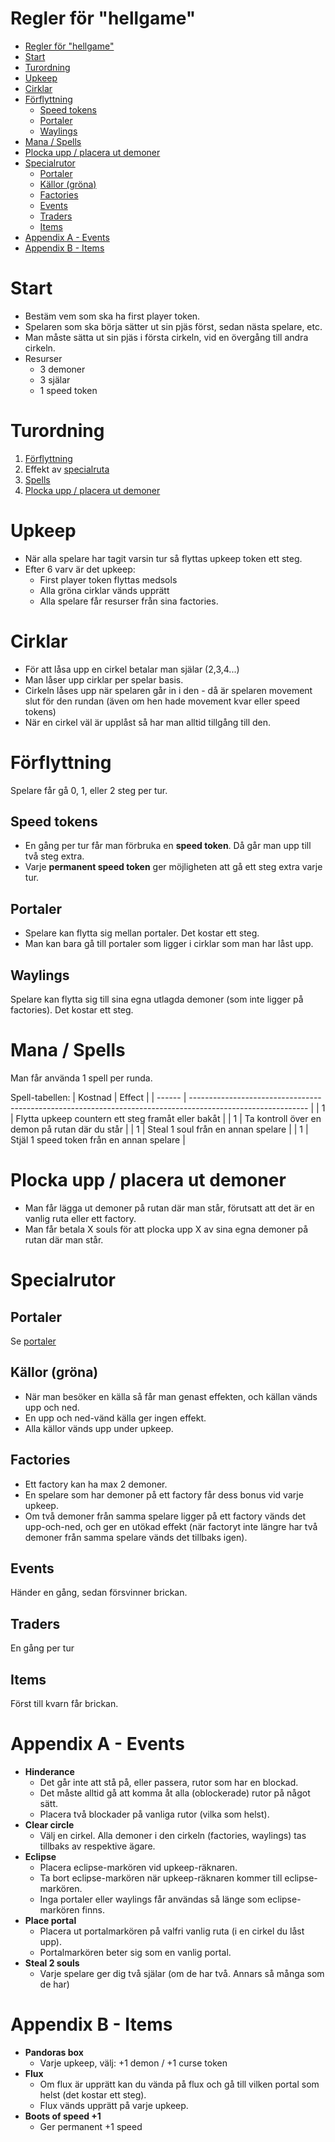 # Regler för "hellgame"
- [Regler för "hellgame"](#regler-för-hellgame)
- [Start](#start)
- [Turordning](#turordning)
- [Upkeep](#upkeep)
- [Cirklar](#cirklar)
- [Förflyttning](#förflyttning)
  - [Speed tokens](#speed-tokens)
  - [Portaler](#portaler)
  - [Waylings](#waylings)
- [Mana / Spells](#mana--spells)
- [Plocka upp / placera ut demoner](#plocka-upp--placera-ut-demoner)
- [Specialrutor](#specialrutor)
  - [Portaler](#portaler-1)
  - [Källor (gröna)](#källor-gröna)
  - [Factories](#factories)
  - [Events](#events)
  - [Traders](#traders)
  - [Items](#items)
- [Appendix A - Events](#appendix-a---events)
- [Appendix B - Items](#appendix-b---items)


# Start

- Bestäm vem som ska ha first player token.
- Spelaren som ska börja sätter ut sin pjäs först, sedan nästa spelare, etc.
- Man måste sätta ut sin pjäs i första cirkeln, vid en övergång till andra cirkeln.
- Resurser
  - 3 demoner
  - 3 själar
  - 1 speed token

# Turordning

1. [Förflyttning](#förflyttning)
2. Effekt av [specialruta](#specialrutor)
3. [Spells](#mana--spells)
4. [Plocka upp / placera ut demoner](#plocka-upp--placera-ut-demoner)

# Upkeep

 - När alla spelare har tagit varsin tur så flyttas upkeep token ett steg.
 - Efter 6 varv är det upkeep:
   - First player token flyttas medsols
   - Alla gröna cirklar vänds upprätt
   - Alla spelare får resurser från sina factories.

# Cirklar

- För att låsa upp en cirkel betalar man själar (2,3,4...)
- Man låser upp cirklar per spelar basis.
- Cirkeln låses upp när spelaren går in i den - då är spelaren movement slut för den rundan (även om hen hade movement kvar eller speed tokens)
- När en cirkel väl är upplåst så har man alltid tillgång till den.

# Förflyttning

Spelare får gå 0, 1, eller 2 steg per tur.

## Speed tokens

 * En gång per tur får man förbruka en **speed token**. Då går man upp till två steg extra.
 * Varje **permanent speed token** ger möjligheten att gå ett steg extra varje tur.

## Portaler

- Spelare kan flytta sig mellan portaler. Det kostar ett steg.
- Man kan bara gå till portaler som ligger i cirklar som man har låst upp.

## Waylings

Spelare kan flytta sig till sina egna utlagda demoner (som inte ligger på factories). Det kostar ett steg.

# Mana / Spells

Man får använda 1 spell per runda.

Spell-tabellen:
| Kostnad | Effect |
| ------ | ----------------------------------------------------------------------------------------------------------- |
| 1 | Flytta upkeep countern ett steg framåt eller bakåt |
| 1 | Ta kontroll över en demon på rutan där du står |
| 1 | Steal 1 soul från en annan spelare |
| 1 | Stjäl 1 speed token från en annan spelare |

# Plocka upp / placera ut demoner

- Man får lägga ut demoner på rutan där man står, förutsatt att det är en vanlig ruta eller ett factory.
- Man får betala X souls för att plocka upp X av sina egna demoner på rutan där man står.

# Specialrutor

## Portaler

Se [portaler](#portaler)

## Källor (gröna)

- När man besöker en källa så får man genast effekten, och källan vänds upp och ned.
- En upp och ned-vänd källa ger ingen effekt.
- Alla källor vänds upp under upkeep.

## Factories

- Ett factory kan ha max 2 demoner.
- En spelare som har demoner på ett factory får dess bonus vid varje upkeep.
- Om två demoner från samma spelare ligger på ett factory vänds det upp-och-ned, och ger en utökad effekt (när factoryt inte längre har två demoner från samma spelare vänds det tillbaks igen).

## Events

Händer en gång, sedan försvinner brickan.

## Traders

En gång per tur

## Items

Först till kvarn får brickan.

# Appendix A - Events

- **Hinderance**
  - Det går inte att stå på, eller passera, rutor som har en blockad.
  - Det måste alltid gå att komma åt alla (oblockerade) rutor på något sätt.
  - Placera två blockader på vanliga rutor (vilka som helst).
- **Clear circle**
  - Välj en cirkel. Alla demoner i den cirkeln (factories, waylings) tas tillbaks av respektive ägare.
- **Eclipse**
  - Placera eclipse-markören vid upkeep-räknaren.
  - Ta bort eclipse-markören när upkeep-räknaren kommer till eclipse-markören.
  - Inga portaler eller waylings får användas så länge som eclipse-markören finns.
- **Place portal**
  - Placera ut portalmarkören på valfri vanlig ruta (i en cirkel du låst upp).
  - Portalmarkören beter sig som en vanlig portal.
- **Steal 2 souls**
  - Varje spelare ger dig två själar (om de har två. Annars så många som de har)

# Appendix B - Items

- **Pandoras box**
  - Varje upkeep, välj: +1 demon / +1 curse token
- **Flux**
  - Om flux är upprätt kan du vända på flux och gå till vilken portal som helst (det kostar ett steg).
  - Flux vänds upprätt på varje upkeep.
- **Boots of speed +1**
  - Ger permanent +1 speed